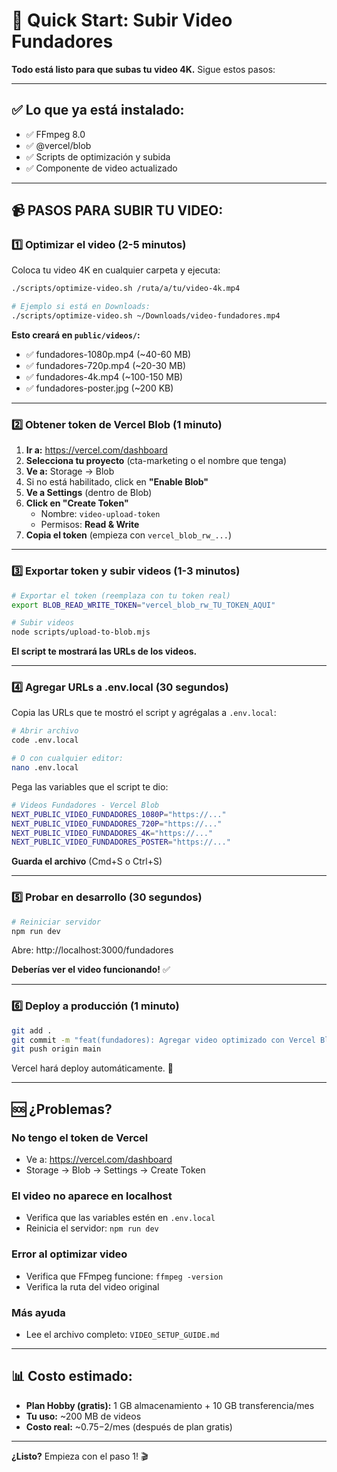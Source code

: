 # 🚀 Quick Start: Subir Video Fundadores

**Todo está listo para que subas tu video 4K.** Sigue estos pasos:

---

## ✅ Lo que ya está instalado:

- ✅ FFmpeg 8.0
- ✅ @vercel/blob
- ✅ Scripts de optimización y subida
- ✅ Componente de video actualizado

---

## 📹 PASOS PARA SUBIR TU VIDEO:

### 1️⃣ Optimizar el video (2-5 minutos)

Coloca tu video 4K en cualquier carpeta y ejecuta:

```bash
./scripts/optimize-video.sh /ruta/a/tu/video-4k.mp4

# Ejemplo si está en Downloads:
./scripts/optimize-video.sh ~/Downloads/video-fundadores.mp4
```

**Esto creará en `public/videos/`:**
- ✅ fundadores-1080p.mp4 (~40-60 MB)
- ✅ fundadores-720p.mp4 (~20-30 MB)
- ✅ fundadores-4k.mp4 (~100-150 MB)
- ✅ fundadores-poster.jpg (~200 KB)

---

### 2️⃣ Obtener token de Vercel Blob (1 minuto)

1. **Ir a:** https://vercel.com/dashboard
2. **Selecciona tu proyecto** (cta-marketing o el nombre que tenga)
3. **Ve a:** Storage → Blob
4. Si no está habilitado, click en **"Enable Blob"**
5. **Ve a Settings** (dentro de Blob)
6. **Click en "Create Token"**
   - Nombre: `video-upload-token`
   - Permisos: **Read & Write**
7. **Copia el token** (empieza con `vercel_blob_rw_...`)

---

### 3️⃣ Exportar token y subir videos (1-3 minutos)

```bash
# Exportar el token (reemplaza con tu token real)
export BLOB_READ_WRITE_TOKEN="vercel_blob_rw_TU_TOKEN_AQUI"

# Subir videos
node scripts/upload-to-blob.mjs
```

**El script te mostrará las URLs de los videos.**

---

### 4️⃣ Agregar URLs a .env.local (30 segundos)

Copia las URLs que te mostró el script y agrégalas a `.env.local`:

```bash
# Abrir archivo
code .env.local

# O con cualquier editor:
nano .env.local
```

Pega las variables que el script te dio:

```bash
# Videos Fundadores - Vercel Blob
NEXT_PUBLIC_VIDEO_FUNDADORES_1080P="https://..."
NEXT_PUBLIC_VIDEO_FUNDADORES_720P="https://..."
NEXT_PUBLIC_VIDEO_FUNDADORES_4K="https://..."
NEXT_PUBLIC_VIDEO_FUNDADORES_POSTER="https://..."
```

**Guarda el archivo** (Cmd+S o Ctrl+S)

---

### 5️⃣ Probar en desarrollo (30 segundos)

```bash
# Reiniciar servidor
npm run dev
```

Abre: http://localhost:3000/fundadores

**Deberías ver el video funcionando!** ✅

---

### 6️⃣ Deploy a producción (1 minuto)

```bash
git add .
git commit -m "feat(fundadores): Agregar video optimizado con Vercel Blob"
git push origin main
```

Vercel hará deploy automáticamente. 🚀

---

## 🆘 ¿Problemas?

### No tengo el token de Vercel
- Ve a: https://vercel.com/dashboard
- Storage → Blob → Settings → Create Token

### El video no aparece en localhost
- Verifica que las variables estén en `.env.local`
- Reinicia el servidor: `npm run dev`

### Error al optimizar video
- Verifica que FFmpeg funcione: `ffmpeg -version`
- Verifica la ruta del video original

### Más ayuda
- Lee el archivo completo: `VIDEO_SETUP_GUIDE.md`

---

## 📊 Costo estimado:

- **Plan Hobby (gratis):** 1 GB almacenamiento + 10 GB transferencia/mes
- **Tu uso:** ~200 MB de videos
- **Costo real:** ~$0.75-$2/mes (después de plan gratis)

---

**¿Listo?** Empieza con el paso 1! 🎬
